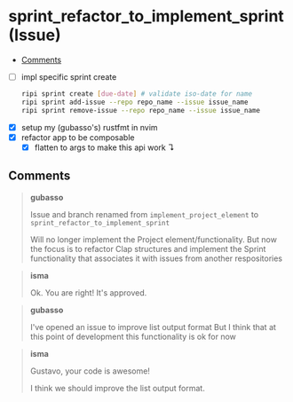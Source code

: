 # sprint_refactor_to_implement_sprint (Issue)

<!-- toc GFM -->

* [Comments](#comments)

<!-- toc -->

- [ ] impl specific sprint create
    ```sh
    ripi sprint create [due-date] # validate iso-date for name
    ripi sprint add-issue --repo repo_name --issue issue_name
    ripi sprint remove-issue --repo repo_name --issue issue_name
    ```
- [x] setup my (gubasso's) rustfmt in nvim
- [x] refactor app to be composable
    - [x] flatten to args to make this api work ↴

## Comments

> **gubasso**
> 
> Issue and branch renamed from `implement_project_element` to `sprint_refactor_to_implement_sprint`
>
> Will no longer implement the Project element/functionality. But now the focus is to refactor Clap structures and
> implement the Sprint functionality that associates it with issues from another respositories

> **isma**
> 
> Ok. You are right! It's approved.

> **gubasso**
> 
> I've opened an issue to improve list output format
> But I think that at this point of development this functionality is ok for now


> **isma**
> 
> Gustavo, your code is awesome!
>
> I think we should improve the list output format.
